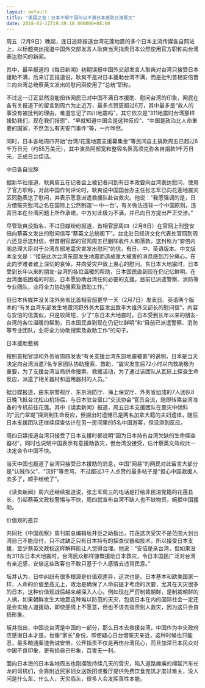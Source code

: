 ```yaml
---
layout: default
title: "美国之音：日本不解中国何以不满日本援助台湾赈灾"
date: 2018-02-11T19:49:18.000000+08:00
---
```


周五（2月9日）晚起，连日追踪报道台湾花莲地震的多个日本主流传媒各自网站上，以标题突出报道中国外交部发言人耿爽当天指责日本公然使用官方职称向台湾表达慰问的新闻。

其中，最早报道的《每日新闻》初期误报中国外交部发言人耿爽对台湾只接受日本援助不满，后来订正报道说，耿爽不是对日本援助台湾不满，而是批判首相安倍晋三向台湾总统蔡英文发出的慰问函使用了“总统”职称。

不过这一订正显然没能扭转网民已对中国不满日本援助、慰问台湾的印象，网民在各有关报道下的留言到周六为止近万，最多点赞更超过6万，其中最多是“救人的事没有被批判的理由，难道忘记了四川地震吗”，其它依次是“311地震时台湾那样援助我们，现在我们报恩”、“早就知道中国会是这种反应”、“中国是政治比人命重要的国家，不然怎么有天安门事件”等，一片哗然。

同时，日本各地周四开始“台湾/花莲地震支援募集金”等民间自主捐款周五已超过6千万日元（约55万美元），其中演员阿部宽和整容名医高须克弥各自捐款1千万日元，正成日台佳话。

中日各自说辞

据新华社报道，耿爽周五在记者会上被记者问到有日本政要向台湾表达慰问，使用了官方职称，对此中国作何评论时，耿爽说中国国台办主任张志军已向花莲地震灾区同胞表达了慰问，并表示愿意派遣救援队赴台救灾。他说：“我愿强调的是，日方借赈灾慰问之名在国际上公然制造‘一中一台’，有关做法违背一个中国原则，违背日本在台湾问题上所作承诺，中方对此极为不满，并已向日方提出严正交涉。”

尽管耿爽没指名，不过日媒纷纷报道，首相官邸周四（2月8日）在官网上刊登安倍向蔡英文发出的慰问信写“蔡英文总统阁下”。台北驻日经济文化代表处官网到周六还显示这封信，但首相官邸的官网周五已删除收件人和落款。这封称为“安倍内阁总理大臣对于台湾东部地震灾害发出慰问”的信，有日、中、英语版本。中文版本全文是：“接获此次台湾东部发生地震而造成重大被害的消息感到万分痛心。在此向罗难者致上深切的哀悼，并向受灾户致上衷心的慰问。东日本大地震时，日本受到长年以来的朋友-台湾的各位温暖的帮助，日本国民直到现在仍记忆鲜明。在台湾面临困难的时刻，日本愿协助台湾任何必要的支援。目前已派遣警察、消防等专业团队，业将全力协助搜索及救助工作。”

但日本传媒并没关注外务省比首相官邸更早一天（2月7日）发表日、英语两个版本的“有关台湾东部发生地震河野外务大臣发出致李大维外交部长的慰问信”，内容与安倍的信类似，只是较简短，少了“东日本大地震时，日本受到长年以来的朋友-台湾的各位温暖的帮助，日本国民直到现在仍记忆鲜明”和“目前已派遣警察、消防等专业团队，业将全力协助搜索及救助工作”的句子。

日本援助惹祸

按照首相官邸和外务省周四发表“有关支援台湾东部地震被害”的说明，日本是当天决定向台湾派遣7名专家团队协助搜索、救助，“震灾发生后72小时以内救助极为重要，为了支援台湾当局拼命搜索、救援活动，为了通过该团队从瓦砾上探查生命反应，派遣了相关器材和运用器材的人员。”

据日媒报道，由东京警视厅、东京消防厅、海上保安厅、外务省组成的7人团队8日晚飞抵台北松山机场后，与日本驻台窗口“交流协会”官员合流，随即转乘台湾准备的专机前往花莲。其中《读卖新闻》报道，周五日本支援团队在震灾中倾斜的“云门翠堤”探测到生命反应，但掘出时遗憾已是两名加拿大籍的夫妇遗体，随后日本支援团队还继续探查估计在另一房间里的5名中国游客，但没测到反应。

周四日媒报道台湾只接受了日本支援时都说明“因为日本持有台湾欠缺的生命探查器材”，同时也说明中国表示有意援助救灾，但台湾没接受，估计蔡英文政权此一决定会令中国不快。

当天中国也报道了台湾只接受日本援助的消息，中国“网易”的网民对此留言大部分是“认贼作父”、“汉奸”等责骂，不过超过3千人点赞的最多帖子是“担心中国救援人去多了，顺手给统了”。

《读卖新闻》周六还继续报道说，张志军周三的电话是打给非民进党籍的花莲县长，引起蔡英文政权警惕与不快，周四就宣布台湾不缺人也不缺物资，婉拒中国援助。

价值观的差异

共同社《中国观察》周刊前总编辑坂井臣之助指出，花莲这次受灾不是范围大到台湾自己不能应付，只不过缺乏只有日本持有的探查仪器和技术，所以接受日本支援，至少蔡英文政权这样解释能让人觉得合理。他说：“安倍是亲台湾，但如果没有311东日本大地震时，台湾民众那样慷慨援助日本救灾，令日本国民广泛对台湾有亲近感，安倍这些政客也不敢只基于个人感情去违背民意。”

坂井认为，日中纠纷有很多根源是价值观差异，这次也是。日本基本和欧美国家一样，人命的价值至高无上，政治是确保了人命前提才考虑的次要，尤其在天灾很多的日本，这种价值观战后越来越深入人心。例如现在严厉制裁朝鲜，是制裁朝鲜的人祸，如果朝鲜发生大地震这种难以防范的天灾，包括日本在内的国际社会一定还是会实施人道援助，即使感情上不愿意，但也不该去指责别人救灾，因为这只会自损形象。

坂井指出，中国说台湾是中国的一部分，那么日本去救援台湾，中国作为中央政府应感谢日本才是，也像“家长”身份，即使疑心日台借赈灾亲近，这种时候也只能忍，最多暗通渠道告诫安倍。公开指责不仅是再伤台湾民心，而且加深日本民众对中国不良印象，更有损自己形象，百害无一利。

面向日本海的日本各地周五也刚摆脱持续几天的雪灾，陷入道路瘫痪的绵延汽车长龙的司机们，全靠附近民家妇女送饭团或餐厅提供免费饮食充饥才度过难关，没人问是什么车、什么人，天灾临头，很多人会发挥善性本能。

